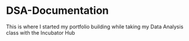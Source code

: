 # DSA-Documentation
This is where I started my portfolio building while taking my Data Analysis class with the Incubator Hub
